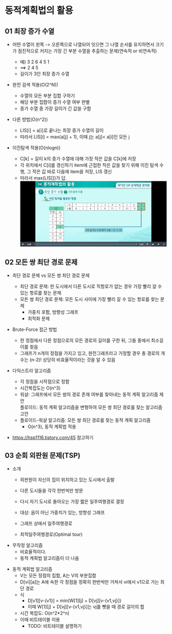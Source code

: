 # 동적계획법의 활용

## 01 최장 증가 수열

-   어떤 수열이 왼쪽 -> 오른쪽으로 나열되어 잇으면 그 나열 순서를 유지하면서 크기가 점진적으로 커지는 가장 긴 부분 수열을 추출하는 문제(연속적 or 비연속적)

    -   예) 3 2 6 4 5 1
    -   ==> 2 4 5
    -   길이가 3인 최장 증가 수열

-   완전 검색 적용(O(2^N))

    -   수열의 모든 부분 집합 구하기
    -   해당 부분 집합이 증가 수열 여부 판별
    -   증가 수열 중 가장 길이가 긴 값을 구함

-   다른 방법(O(n^2))

    -   LIS[i] = a[i]로 끝나는 최장 증가 수열의 길이
    -   따라서 LIS[i] = max(a[j] + 1), 이때 j는 a[j]< a[i]인 모든 j

-   이진탐색 적용(O(nlogn))
    -   C[k] = 길이 k의 증가 수열에 대해 가장 작은 값을 C[k]에 저장
    -   각 위치에서 C[i]를 갱신하기 item에 근접한 작은 값을 찾기 위해 이진 탐색 수행, 그 작은 값 바로 다음에 item을 저장, LIS 갱신
    -   따라서 max(LIS[])가 답.  
        ![](2020-04-14-12-30-04.png)

## 02 모든 쌍 최단 경로 문제

-   최단 경로 문제 vs 모든 쌍 최단 경로 문제

    -   최단 경로 문제: 한 도시에서 다른 도시로 직항로가 없는 경우 가장 빨리 갈 수 있는 항로를 찾는 문제
    -   모든 쌍 최단 경로 문제: 모든 도시 사이에 가장 빨리 갈 수 있는 항로를 찾는 문제
        -   가중치 포함, 방향성 그래프
        -   최적화 문제

-   Brute-Force 접근 방법

    -   한 정점에서 다른 정점으로의 모든 경로의 길이를 구한 뒤, 그들 중에서 최소길이를 찾음
    -   그래프가 n개의 정점을 가지고 있고, 완전그래프라고 가정할 경우 총 경로의 개수는 (n-2)!
        상당히 비효율적이라는 것을 알 수 있음

-   다익스트라 알고리즘

    -   각 정점을 시작점으로 정함
    -   시간복잡도는 O(n^3)
    -   워샬: 그래프에서 모든 쌍의 경로 존재 여부를 찾아내는 동적 계획 알고리즘 제안  
        플로이드: 동적 계획 알고리즘을 변형하여 모든 쌍 최단 경로를 찾는 알고리즘 고안
    -   플로이드-워샬 알고리즘: 모든 쌍 최단 경로를 찾는 동적 계획 알고리즘
        -   O(n^3), 동적 계획법 적용

-   https://hsp1116.tistory.com/45 참고하기

## 03 순회 외판원 문제(TSP)

-   소개

    -   외판원이 자신의 집이 위치하고 있는 도시에서 출발
    -   다른 도시들을 각각 한번씩만 방문
    -   다시 자기 도시로 돌아오는 가장 짧은 일주여행경로 결정

    -   대상: 음이 아닌 가중치가 있는, 방향성 그래프
    -   그래프 상에서 일주여행경로
    -   최적일주여행경로(Optimal tour)

*   무작정 알고리즘
    -   비효율적이다.
    -   동적 계획법 알고리즘이 더 나음

-   동적 계획법 알고리즘
    -   V는 모든 정점의 집합, A는 V의 부분집합
    -   D[vi][a]는 A에 속한 각 정점을 정확히 한번씩만 거쳐서 vi에서 v1으로 가는 최단 경로
    -   식
        -   D[v1][v-{v1}] = min(W[1][j] + D[vj][v-{v1,vj}])
        -   이때 W[1][j] + D[vj][v-{v1,vj}]는 vj를 뺏을 때 경로 길이의 합
    -   시간 복잡도: O(n^2\*2^n)
    -   이때 비트테이블 이용
        -   TODO: 비트테이블 설명하기
